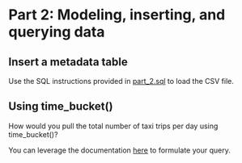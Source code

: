 # Part 2: Modeling, inserting, and querying data
## Insert a metadata table

Use the SQL instructions provided in [part_2.sql](https://github.com/dianasaur323/timescale_tutorial/blob/master/part_2.sql) to load the CSV file.

## Using time_bucket()

How would you pull the total number of taxi trips per day using time_bucket()?

You can leverage the documentation [here](https://docs.timescale.com/v0.12/api#time_bucket) to formulate your query.
